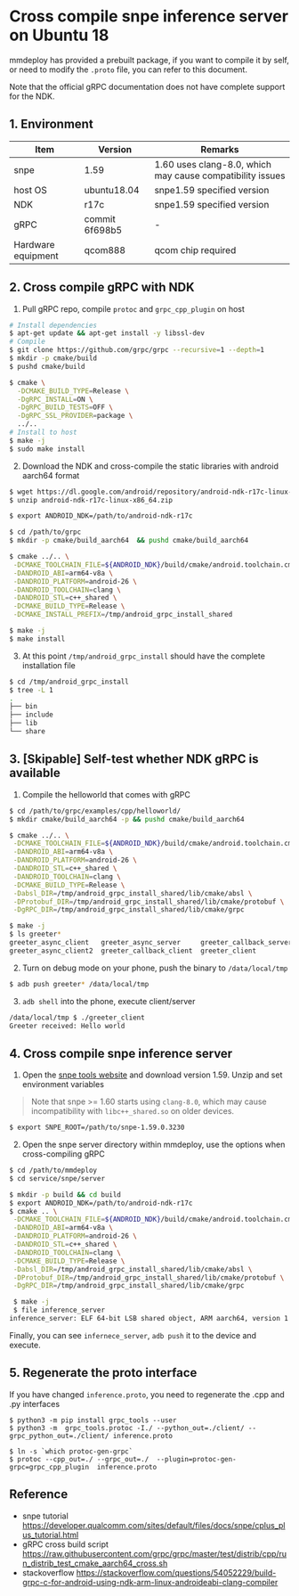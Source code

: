 # Cross compile snpe inference server on Ubuntu 18

mmdeploy has provided a prebuilt package, if you want to compile it by self, or need to modify the `.proto` file, you can refer to this document.

Note that the official gRPC documentation does not have complete support for the NDK.

## 1. Environment

| Item               | Version        | Remarks                                                   |
| ------------------ | -------------- | --------------------------------------------------------- |
| snpe               | 1.59           | 1.60 uses clang-8.0, which may cause compatibility issues |
| host OS            | ubuntu18.04    | snpe1.59 specified version                                |
| NDK                | r17c           | snpe1.59 specified version                                |
| gRPC               | commit 6f698b5 | -                                                         |
| Hardware equipment | qcom888        | qcom chip required                                        |

## 2. Cross compile gRPC with NDK

1. Pull gRPC repo, compile `protoc` and `grpc_cpp_plugin` on host

```bash
# Install dependencies
$ apt-get update && apt-get install -y libssl-dev
# Compile
$ git clone https://github.com/grpc/grpc --recursive=1 --depth=1
$ mkdir -p cmake/build
$ pushd cmake/build

$ cmake \
  -DCMAKE_BUILD_TYPE=Release \
  -DgRPC_INSTALL=ON \
  -DgRPC_BUILD_TESTS=OFF \
  -DgRPC_SSL_PROVIDER=package \
  ../..
# Install to host
$ make -j
$ sudo make install
```

2. Download the NDK and cross-compile the static libraries with android aarch64 format

```bash
$ wget https://dl.google.com/android/repository/android-ndk-r17c-linux-x86_64.zip
$ unzip android-ndk-r17c-linux-x86_64.zip

$ export ANDROID_NDK=/path/to/android-ndk-r17c

$ cd /path/to/grpc
$ mkdir -p cmake/build_aarch64  && pushd cmake/build_aarch64

$ cmake ../.. \
 -DCMAKE_TOOLCHAIN_FILE=${ANDROID_NDK}/build/cmake/android.toolchain.cmake \
 -DANDROID_ABI=arm64-v8a \
 -DANDROID_PLATFORM=android-26 \
 -DANDROID_TOOLCHAIN=clang \
 -DANDROID_STL=c++_shared \
 -DCMAKE_BUILD_TYPE=Release \
 -DCMAKE_INSTALL_PREFIX=/tmp/android_grpc_install_shared

$ make -j
$ make install
```

3. At this point `/tmp/android_grpc_install` should have the complete installation file

```bash
$ cd /tmp/android_grpc_install
$ tree -L 1
.
├── bin
├── include
├── lib
└── share
```

## 3. \[Skipable\] Self-test whether NDK gRPC is available

1. Compile the helloworld that comes with gRPC

```bash
$ cd /path/to/grpc/examples/cpp/helloworld/
$ mkdir cmake/build_aarch64 -p && pushd cmake/build_aarch64

$ cmake ../.. \
 -DCMAKE_TOOLCHAIN_FILE=${ANDROID_NDK}/build/cmake/android.toolchain.cmake \
 -DANDROID_ABI=arm64-v8a \
 -DANDROID_PLATFORM=android-26 \
 -DANDROID_STL=c++_shared \
 -DANDROID_TOOLCHAIN=clang \
 -DCMAKE_BUILD_TYPE=Release \
 -Dabsl_DIR=/tmp/android_grpc_install_shared/lib/cmake/absl \
 -DProtobuf_DIR=/tmp/android_grpc_install_shared/lib/cmake/protobuf \
 -DgRPC_DIR=/tmp/android_grpc_install_shared/lib/cmake/grpc

$ make -j
$ ls greeter*
greeter_async_client   greeter_async_server     greeter_callback_server  greeter_server
greeter_async_client2  greeter_callback_client  greeter_client
```

2. Turn on debug mode on your phone, push the binary to `/data/local/tmp`

```bash
$ adb push greeter* /data/local/tmp
```

3. `adb shell` into the phone, execute client/server

```bash
/data/local/tmp $ ./greeter_client
Greeter received: Hello world
```

## 4. Cross compile snpe inference server

1. Open the [snpe tools website](https://developer.qualcomm.com/software/qualcomm-neural-processing-sdk/tools) and download version 1.59. Unzip and set environment variables

> Note that snpe >= 1.60 starts using `clang-8.0`, which may cause incompatibility with `libc++_shared.so` on older devices.

```bash
$ export SNPE_ROOT=/path/to/snpe-1.59.0.3230
```

2. Open the snpe server directory within mmdeploy, use the options when cross-compiling gRPC

```bash
$ cd /path/to/mmdeploy
$ cd service/snpe/server

$ mkdir -p build && cd build
$ export ANDROID_NDK=/path/to/android-ndk-r17c
$ cmake .. \
 -DCMAKE_TOOLCHAIN_FILE=${ANDROID_NDK}/build/cmake/android.toolchain.cmake \
 -DANDROID_ABI=arm64-v8a \
 -DANDROID_PLATFORM=android-26 \
 -DANDROID_STL=c++_shared \
 -DANDROID_TOOLCHAIN=clang \
 -DCMAKE_BUILD_TYPE=Release \
 -Dabsl_DIR=/tmp/android_grpc_install_shared/lib/cmake/absl \
 -DProtobuf_DIR=/tmp/android_grpc_install_shared/lib/cmake/protobuf \
 -DgRPC_DIR=/tmp/android_grpc_install_shared/lib/cmake/grpc

 $ make -j
 $ file inference_server
inference_server: ELF 64-bit LSB shared object, ARM aarch64, version 1 (SYSV), dynamically linked, interpreter /system/bin/linker64, BuildID[sha1]=252aa04e2b982681603dacb74b571be2851176d2, with debug_info, not stripped
```

Finally,  you can see `infernece_server`, `adb push` it to the device and execute.

## 5. Regenerate the proto interface

If you have changed `inference.proto`, you need to regenerate the .cpp and .py interfaces

```Shell
$ python3 -m pip install grpc_tools --user
$ python3 -m  grpc_tools.protoc -I./ --python_out=./client/ --grpc_python_out=./client/ inference.proto

$ ln -s `which protoc-gen-grpc`
$ protoc --cpp_out=./ --grpc_out=./  --plugin=protoc-gen-grpc=grpc_cpp_plugin  inference.proto
```

## Reference

- snpe tutorial https://developer.qualcomm.com/sites/default/files/docs/snpe/cplus_plus_tutorial.html
- gRPC cross build script https://raw.githubusercontent.com/grpc/grpc/master/test/distrib/cpp/run_distrib_test_cmake_aarch64_cross.sh
- stackoverflow https://stackoverflow.com/questions/54052229/build-grpc-c-for-android-using-ndk-arm-linux-androideabi-clang-compiler
